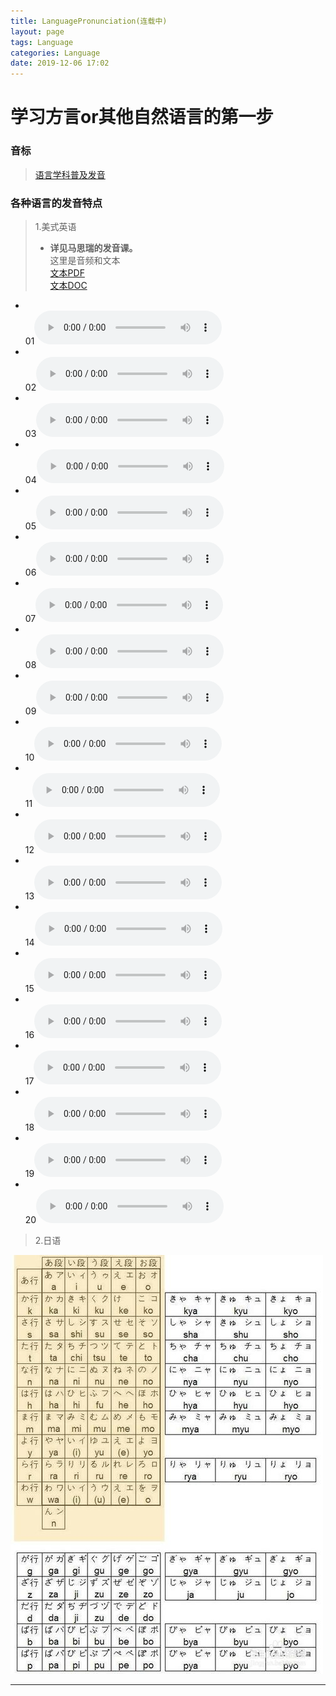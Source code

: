```yaml
---
title: LanguagePronunciation(连载中)
layout: page
tags: Language
categories: Language
date: 2019-12-06 17:02
---
```

# 学习方言or其他自然语言的第一步
### 音标
>  [语言学科普及发音](https://www.bilibili.com/medialist/detail/ml775871093?type=1)

### 各种语言的发音特点
>  1.美式英语
>  - __详见马思瑞的发音课。__ <br/>这里是音频和文本<br/>[文本PDF](/public/doc/马思瑞的语音语调练习例句.pdf)<br/>[文本DOC](/public/doc/马思瑞的语音语调练习例句.doc)
- <br/>01<audio controls height="100" width="100"><source src="/public/voice/1.mp3" type="audio/mpeg"><source src="/public/voice/1.mp3" type="audio/ogg"><embed height="50" width="100" src="/public/voice/1.mp3"></audio>
- <br/>02<audio controls height="100" width="100"><source src="/public/voice/2.mp3" type="audio/mpeg"><source src="/public/voice/2.mp3" type="audio/ogg"><embed height="50" width="100" src="/public/voice/2.mp3"></audio>
- <br/>03<audio controls height="100" width="100"><source src="/public/voice/3.mp3" type="audio/mpeg"><source src="/public/voice/3.mp3" type="audio/ogg"><embed height="50" width="100" src="/public/voice/3.mp3"></audio>
- <br/>04<audio controls height="100" width="100"><source src="/public/voice/4.mp3" type="audio/mpeg"><source src="/public/voice/4.mp3" type="audio/ogg"><embed height="50" width="100" src="/public/voice/4.mp3"></audio>
- <br/>05<audio controls height="100" width="100"><source src="/public/voice/5.mp3" type="audio/mpeg"><source src="/public/voice/5.mp3" type="audio/ogg"><embed height="50" width="100" src="/public/voice/5.mp3"></audio>
- <br/>06<audio controls height="100" width="100"><source src="/public/voice/6.mp3" type="audio/mpeg"><source src="/public/voice/6.mp3" type="audio/ogg"><embed height="50" width="100" src="/public/voice/6.mp3"></audio>
- <br/>07<audio controls height="100" width="100"><source src="/public/voice/7.mp3" type="audio/mpeg"><source src="/public/voice/7.mp3" type="audio/ogg"><embed height="50" width="100" src="/public/voice/7.mp3"></audio>
- <br/>08<audio controls height="100" width="100"><source src="/public/voice/8.mp3" type="audio/mpeg"><source src="/public/voice/8.mp3" type="audio/ogg"><embed height="50" width="100" src="/public/voice/8.mp3"></audio>
- <br/>09<audio controls height="100" width="100"><source src="/public/voice/9.mp3" type="audio/mpeg"><source src="/public/voice/9.mp3" type="audio/ogg"><embed height="50" width="100" src="/public/voice/9.mp3"></audio>
- <br/>10<audio controls height="100" width="100"><source src="/public/voice/10.mp3" type="audio/mpeg"><source src="/public/voice/10.mp3" type="audio/ogg"><embed height="50" width="100" src="/public/voice/10.mp3"></audio>
- <br/>11<audio controls height="100" width="100"><source src="/public/voice/11.mp3" type="audio/mpeg"><source src="/public/voice/11.mp3" type="audio/ogg"><embed height="50" width="100" src="/public/voice/11.mp3"></audio>
- <br/>12<audio controls height="100" width="100"><source src="/public/voice/12.mp3" type="audio/mpeg"><source src="/public/voice/12.mp3" type="audio/ogg"><embed height="50" width="100" src="/public/voice/12.mp3"></audio>
- <br/>13<audio controls height="100" width="100"><source src="/public/voice/13.mp3" type="audio/mpeg"><source src="/public/voice/13.mp3" type="audio/ogg"><embed height="50" width="100" src="/public/voice/13.mp3"></audio>
- <br/>14<audio controls height="100" width="100"><source src="/public/voice/14.mp3" type="audio/mpeg"><source src="/public/voice/14.mp3" type="audio/ogg"><embed height="50" width="100" src="/public/voice/14.mp3"></audio>
- <br/>15<audio controls height="100" width="100"><source src="/public/voice/15.mp3" type="audio/mpeg"><source src="/public/voice/15.mp3" type="audio/ogg"><embed height="50" width="100" src="/public/voice/15.mp3"></audio>
- <br/>16<audio controls height="100" width="100"><source src="/public/voice/16.mp3" type="audio/mpeg"><source src="/public/voice/16.mp3" type="audio/ogg"><embed height="50" width="100" src="/public/voice/16.mp3"></audio>
- <br/>17<audio controls height="100" width="100"><source src="/public/voice/17.mp3" type="audio/mpeg"><source src="/public/voice/17.mp3" type="audio/ogg"><embed height="50" width="100" src="/public/voice/17.mp3"></audio>
- <br/>18<audio controls height="100" width="100"><source src="/public/voice/18.mp3" type="audio/mpeg"><source src="/public/voice/18.mp3" type="audio/ogg"><embed height="50" width="100" src="/public/voice/18.mp3"></audio>
- <br/>19<audio controls height="100" width="100"><source src="/public/voice/19.mp3" type="audio/mpeg"><source src="/public/voice/19.mp3" type="audio/ogg"><embed height="50" width="100" src="/public/voice/19.mp3"></audio>
- <br/>20<audio controls height="100" width="100"><source src="/public/voice/20.mp3" type="audio/mpeg"><source src="/public/voice/20.mp3" type="audio/ogg"><embed height="50" width="100" src="/public/voice/20.mp3"></audio>



> 2.日语
<img src="/public/image/blog/language/001.jpg"/>
<hr/>